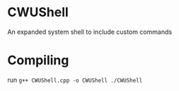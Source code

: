# CWUShell
 An expanded system shell to include custom commands

 # Compiling
 run 
 `g++ CWUShell.cpp -o CWUShell
  ./CWUShell`
